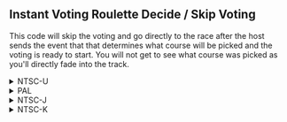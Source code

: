 ## Instant Voting Roulette Decide / Skip Voting

This code will skip the voting and go directly to the race after the host sends the event that that determines what course will be picked and the voting is ready to start. You will not get to see what course was picked as you'll directly fade into the track.

<details>
<summary>NTSC-U</summary>

```powerpc
046127A4 4800011C
```
</details>

<details>
<summary>PAL</summary>

```powerpc
04643BC4 4800011C
```
</details>

<details>
<summary>NTSC-J</summary>

```powerpc
04643230 4800011C
```
</details>

<details>
<summary>NTSC-K</summary>

```powerpc
04631EDC 4800011C
```
</details>